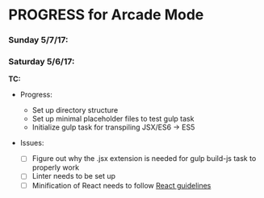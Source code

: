 # PROGRESS for Arcade Mode

### Sunday 5/7/17: 

### Saturday 5/6/17:
**TC:**
  - Progress:
    - Set up directory structure
    - Set up minimal placeholder files to test gulp task
    - Initialize gulp task for transpiling JSX/ES6 -> ES5

  - Issues:
    - [ ] Figure out why the .jsx extension is needed for gulp build-js task to properly work
    - [ ] Linter needs to be set up
    - [ ] Minification of React needs to follow [React guidelines](https://fb.me/react-minification)
